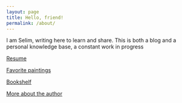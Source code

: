 ```yaml
---
layout: page
title: Hello, friend!
permalink: /about/
---
```


I am Selim, writing here to learn and share. This is both a blog and a personal knowledge base, a constant work in progress

[Resume](/resume)

[Favorite paintings](https://artsandculture.google.com/favorite/group/lwICDYo8WqCBLQ)

[​Bookshelf​](https://www.goodreads.com/review/list/24616331-selim?order=d&shelf=read&sort=avg_rating) 

[More about the author](/trivia)